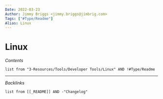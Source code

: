 ```yaml
---
Date: 2022-03-23
Author: Jimmy Briggs <jimmy.briggs@jimbrig.com>
Tags: ["#Type/Readme"]
Alias: Linux
---
```


# Linux

*Contents*

```dataview
list from "3-Resources/Tools/Developer Tools/Linux" AND !#Type/Readme
```

***

*Backlinks*

```dataview
list from [[_README]] AND -"Changelog"
```